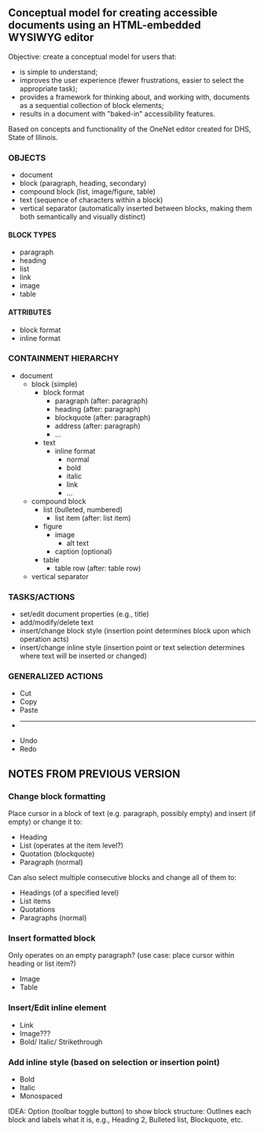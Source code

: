 ## Conceptual model for creating accessible documents using an HTML-embedded WYSIWYG editor
Objective: create a conceptual model for users that:

* is simple to understand;
* improves the user experience (fewer frustrations, easier to select the appropriate task);
* provides a framework for thinking about, and working with, documents as a sequential collection of block elements;
* results in a document with "baked-in" accessibility features.

Based on concepts and functionality of the OneNet editor created for DHS, State of Illinois.

### OBJECTS
* document
* block (paragraph, heading, secondary)
* compound block (list, image/figure, table)
* text (sequence of characters within a block)
* vertical separator (automatically inserted between blocks, making them both semantically and visually distinct)

#### BLOCK TYPES
* paragraph
* heading
* list
* link
* image
* table

#### ATTRIBUTES
* block format
* inline format

### CONTAINMENT HIERARCHY
* document
    * block (simple)
        * block format
            * paragraph (after: paragraph)
            * heading (after: paragraph)
            * blockquote (after: paragraph)
            * address (after: paragraph)
            * ...
        * text
            * inline format
                * normal
                * bold
                * italic
                * link
                * ...
    * compound block
        * list (bulleted, numbered)
            * list item (after: list item)
        * figure
            * image
                * alt text
            * caption (optional)
        * table
            * table row (after: table row)
    * vertical separator

### TASKS/ACTIONS
* set/edit document properties (e.g., title)
* add/modify/delete text
* insert/change block style (insertion point determines block upon which operation acts)
* insert/change inline style (insertion point or text selection determines where text will be inserted or changed)

### GENERALIZED ACTIONS
* Cut
* Copy
* Paste
* ------
* Undo
* Redo

## NOTES FROM PREVIOUS VERSION

### Change block formatting
Place cursor in a block of text (e.g. paragraph, possibly empty) and insert (if empty) or change it to:

* Heading
* List (operates at the item level?)
* Quotation (blockquote)
* Paragraph (normal)

Can also select multiple consecutive blocks and change all of them to:

* Headings (of a specified level)
* List items
* Quotations
* Paragraphs (normal)

### Insert formatted block
Only operates on an empty paragraph? (use case: place cursor within heading or list item?)

* Image
* Table

### Insert/Edit inline element
* Link
* Image???
* Bold/ Italic/ Strikethrough

### Add inline style (based on selection or insertion point)
* Bold
* Italic
* Monospaced

IDEA: Option (toolbar toggle button) to show block structure: Outlines each block and labels what it is, e.g.,
Heading 2, Bulleted list, Blockquote, etc.
